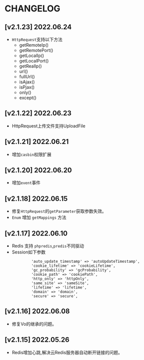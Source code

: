 # CHANGELOG

## [v2.1.23] 2022.06.24
- `HttpRequest`支持以下方法
  - getRemoteIp()
  - getRemotePort()
  - getLocalIp()
  - getLocalPort()
  - getRealIp()
  - url()
  - fullUrl()
  - isAjax()
  - isPjax()
  - only()
  - except()

## [v2.1.22] 2022.06.23
- HttpRequest上传文件支持UploadFile

## [v2.1.21] 2022.06.21
- 增加`casbin`权限扩展

## [v2.1.20] 2022.06.20
- 增加`event`事件

## [v2.1.18] 2022.06.15
- 修复`HttpRequest`的`getParameter`获取参数失效。
- `Enum` 增加 `getMappings` 方法

## [v2.1.17] 2022.06.10
- Redis 支持 `phpredis`,`predis`不同驱动
- Session如下参数
```shell
            'auto_update_timestamp' => 'autoUpdateTimestamp',
            'cookie_lifetime' => 'cookieLifetime',
            'gc_probability' => 'gcProbability',
            'cookie_path' => 'cookiePath',
            'http_only' => 'httpOnly',
            'same_site' => 'sameSite',
            'lifetime' => 'lifetime',
            'domain' => 'domain',
            'secure' => 'secure',
```

## [v2.1.16]  2022.06.08
- 修复Vo的继承的问题。

## [v2.1.15] 2022.05.26
- Redis增加心跳,解决云Redis服务器自动断开链接的问题。
